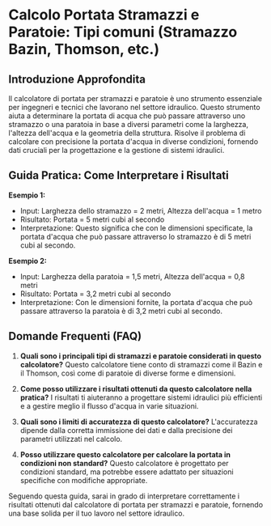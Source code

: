 # Calcolo Portata Stramazzi e Paratoie: Tipi comuni (Stramazzo Bazin, Thomson, etc.)

## Introduzione Approfondita
Il calcolatore di portata per stramazzi e paratoie è uno strumento essenziale per ingegneri e tecnici che lavorano nel settore idraulico. Questo strumento aiuta a determinare la portata di acqua che può passare attraverso uno stramazzo o una paratoia in base a diversi parametri come la larghezza, l'altezza dell'acqua e la geometria della struttura. Risolve il problema di calcolare con precisione la portata d'acqua in diverse condizioni, fornendo dati cruciali per la progettazione e la gestione di sistemi idraulici.

## Guida Pratica: Come Interpretare i Risultati
**Esempio 1:**
- Input: Larghezza dello stramazzo = 2 metri, Altezza dell'acqua = 1 metro
- Risultato: Portata = 5 metri cubi al secondo
- Interpretazione: Questo significa che con le dimensioni specificate, la portata d'acqua che può passare attraverso lo stramazzo è di 5 metri cubi al secondo.

**Esempio 2:**
- Input: Larghezza della paratoia = 1,5 metri, Altezza dell'acqua = 0,8 metri
- Risultato: Portata = 3,2 metri cubi al secondo
- Interpretazione: Con le dimensioni fornite, la portata d'acqua che può passare attraverso la paratoia è di 3,2 metri cubi al secondo.

## Domande Frequenti (FAQ)
1. **Quali sono i principali tipi di stramazzi e paratoie considerati in questo calcolatore?**
   Questo calcolatore tiene conto di stramazzi come il Bazin e il Thomson, così come di paratoie di diverse forme e dimensioni.
   
2. **Come posso utilizzare i risultati ottenuti da questo calcolatore nella pratica?**
   I risultati ti aiuteranno a progettare sistemi idraulici più efficienti e a gestire meglio il flusso d'acqua in varie situazioni.

3. **Quali sono i limiti di accuratezza di questo calcolatore?**
   L'accuratezza dipende dalla corretta immissione dei dati e dalla precisione dei parametri utilizzati nel calcolo.

4. **Posso utilizzare questo calcolatore per calcolare la portata in condizioni non standard?**
   Questo calcolatore è progettato per condizioni standard, ma potrebbe essere adattato per situazioni specifiche con modifiche appropriate.

Seguendo questa guida, sarai in grado di interpretare correttamente i risultati ottenuti dal calcolatore di portata per stramazzi e paratoie, fornendo una base solida per il tuo lavoro nel settore idraulico.